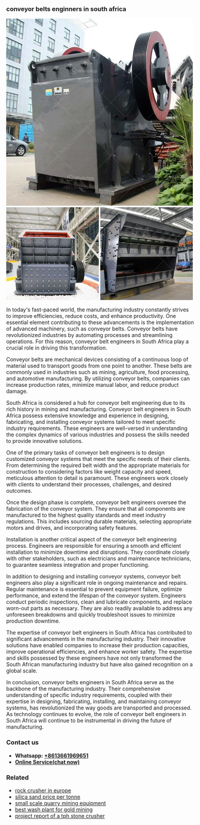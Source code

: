 <h3>conveyor belts enginners in south africa</h3><img src='1706768008.jpg' alt=''><p>In today's fast-paced world, the manufacturing industry constantly strives to improve efficiencies, reduce costs, and enhance productivity. One essential element contributing to these advancements is the implementation of advanced machinery, such as conveyor belts. Conveyor belts have revolutionized industries by automating processes and streamlining operations. For this reason, conveyor belt engineers in South Africa play a crucial role in driving this transformation.</p><p>Conveyor belts are mechanical devices consisting of a continuous loop of material used to transport goods from one point to another. These belts are commonly used in industries such as mining, agriculture, food processing, and automotive manufacturing. By utilizing conveyor belts, companies can increase production rates, minimize manual labor, and reduce product damage.</p><p>South Africa is considered a hub for conveyor belt engineering due to its rich history in mining and manufacturing. Conveyor belt engineers in South Africa possess extensive knowledge and experience in designing, fabricating, and installing conveyor systems tailored to meet specific industry requirements. These engineers are well-versed in understanding the complex dynamics of various industries and possess the skills needed to provide innovative solutions.</p><p>One of the primary tasks of conveyor belt engineers is to design customized conveyor systems that meet the specific needs of their clients. From determining the required belt width and the appropriate materials for construction to considering factors like weight capacity and speed, meticulous attention to detail is paramount. These engineers work closely with clients to understand their processes, challenges, and desired outcomes.</p><p>Once the design phase is complete, conveyor belt engineers oversee the fabrication of the conveyor system. They ensure that all components are manufactured to the highest quality standards and meet industry regulations. This includes sourcing durable materials, selecting appropriate motors and drives, and incorporating safety features.</p><p>Installation is another critical aspect of the conveyor belt engineering process. Engineers are responsible for ensuring a smooth and efficient installation to minimize downtime and disruptions. They coordinate closely with other stakeholders, such as electricians and maintenance technicians, to guarantee seamless integration and proper functioning.</p><p>In addition to designing and installing conveyor systems, conveyor belt engineers also play a significant role in ongoing maintenance and repairs. Regular maintenance is essential to prevent equipment failure, optimize performance, and extend the lifespan of the conveyor system. Engineers conduct periodic inspections, clean and lubricate components, and replace worn-out parts as necessary. They are also readily available to address any unforeseen breakdowns and quickly troubleshoot issues to minimize production downtime.</p><p>The expertise of conveyor belt engineers in South Africa has contributed to significant advancements in the manufacturing industry. Their innovative solutions have enabled companies to increase their production capacities, improve operational efficiencies, and enhance worker safety. The expertise and skills possessed by these engineers have not only transformed the South African manufacturing industry but have also gained recognition on a global scale.</p><p>In conclusion, conveyor belts engineers in South Africa serve as the backbone of the manufacturing industry. Their comprehensive understanding of specific industry requirements, coupled with their expertise in designing, fabricating, installing, and maintaining conveyor systems, has revolutionized the way goods are transported and processed. As technology continues to evolve, the role of conveyor belt engineers in South Africa will continue to be instrumental in driving the future of manufacturing.</p><h3>Contact us</h3><ul><li><strong>Whatsapp:&nbsp;<a href="https://wa.me/8613661969651">+8613661969651</a></strong></li><li><a href="https://swt.shibang-china.com/?git&amp;zhl&amp;conveyor belts enginners in south africa"><strong>Online Service(chat now)</strong></a></li></ul><h3>Related</h3><ul><li><a href='rock crusher in europe.md'>rock crusher in europe</a></li><li><a href='silica sand price per tonne.md'>silica sand price per tonne</a></li><li><a href='small scale quarry mining equipment.md'>small scale quarry mining equipment</a></li><li><a href='best wash plant for gold mining.md'>best wash plant for gold mining</a></li><li><a href='project report of a tph stone crusher.md'>project report of a tph stone crusher</a></li></ul>